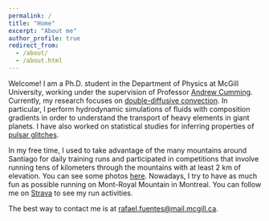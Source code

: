 ```yaml
---
permalink: /
title: "Home"
excerpt: "About me"
author_profile: true
redirect_from: 
  - /about/
  - /about.html
---
```


Welcome! I am a Ph.D. student in the Department of Physics at McGill University, working under the supervision of Professor [Andrew Cumming](https://www.physics.mcgill.ca/~cumming/). Currently, my research focuses on [double-diffusive convection](https://jorafb.github.io/website/ddc/). In particular, I perform hydrodynamic simulations of fluids with composition gradients in order to understand the transport of heavy elements in giant planets. I have also worked on statistical studies for inferring properties of [pulsar glitches](https://jorafb.github.io/website/glitches/).

In my free time, I used to take advantage of the many mountains around Santiago for daily training runs and participated in competitions that involve running tens of kilometers through the mountains with at least 2 km of elevation. You can see some photos [here](https://jorafb.github.io/website/portfolio/). Nowadays, I try to have as much fun as possible running on Mont-Royal Mountain in Montreal. You can follow me on [Strava](https://www.strava.com/athletes/21142787) to see my run activities.

The best way to contact me is at rafael.fuentes@mail.mcgill.ca.
